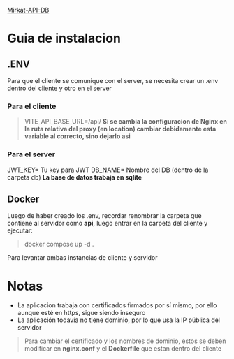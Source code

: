 [Mirkat-API-DB](KevinC911/Mirkat-API-DB)

# Guia de instalacion

## .ENV
Para que el cliente se comunique con el server, se necesita crear un .env dentro del cliente y otro en el server

### Para el cliente
> VITE_API_BASE_URL=/api/
> **Si se cambia la configuracion de Nginx en la ruta relativa del proxy (en location) cambiar debidamente esta variable al correcto, sino dejarlo asi**

### Para el server
JWT_KEY= Tu key para JWT
DB_NAME= Nombre del DB (dentro de la carpeta db)
**La base de datos trabaja en sqlite**

## Docker
Luego de haber creado los .env, recordar renombrar la carpeta que contiene al servidor como **api**, luego entrar en la carpeta del cliente y ejecutar:

> docker compose up -d .

Para levantar ambas instancias de cliente y servidor

# Notas
- La aplicacion trabaja con certificados firmados por sí mismo, por ello aunque esté en https, sigue siendo inseguro
- La aplicación todavía no tiene dominio, por lo que usa la IP pública del servidor

> Para cambiar el certificado y los nombres de dominio, estos se deben modificar en **nginx.conf** y el **Dockerfile** que estan dentro del cliente
